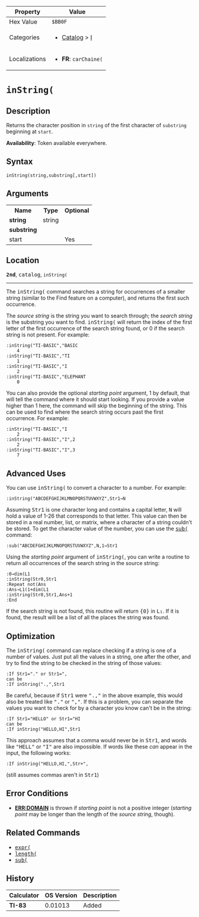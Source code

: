 | Property      | Value |
|---------------|-------|
| Hex Value     | `$BB0F`|
| Categories    | <ul><li>[Catalog](<../categories/Catalog.md>) > [I](<../categories/Catalog.md#I>)</li></ul> |
| Localizations | <ul><li><b>FR</b>: `carChaine(`</li></ul> |

# `inString(`

## Description
Returns the character position in `string` of the first character of `substring `beginning at `start`.


<b>Availability</b>: Token available everywhere.

## Syntax
`inString(string,substring[,start])`

## Arguments
<table>
<tr><th>Name</th><th>Type</th><th>Optional</th></tr>

<tr><td><b>string</b></td><td>string</td><td></td></tr>

<tr><td><b>substring</b></td><td></td><td></td></tr>

<tr><td>start</td><td></td><td>Yes</td></tr>

</table>

## Location
<tt><kbd><b>2nd</b></kbd></tt>, <kbd>catalog</kbd>, `inString(`
<hr>

The <tt>inString(</tt> command searches a string for occurrences of a smaller string (similar to the Find feature on a computer), and returns the first such occurrence.

The _source string_ is the string you want to search through; the _search string_ is the substring you want to find. <tt>inString(</tt> will return the index of the first letter of the first occurrence of the search string found, or 0 if the search string is not present. For example:

```ti-basic
:inString("TI-BASIC","BASIC
    4
:inString("TI-BASIC","TI
    1
:inString("TI-BASIC","I
    2
:inString("TI-BASIC","ELEPHANT
    0
```

You can also provide the optional _starting point_ argument, 1 by default, that will tell the command where it should start looking. If you provide a value higher than 1 here, the command will skip the beginning of the string. This can be used to find where the search string occurs past the first occurrence. For example:

```ti-basic
:inString("TI-BASIC","I
    2
:inString("TI-BASIC","I",2
    2
:inString("TI-BASIC","I",3
    7
```

## Advanced Uses

You can use <tt>inString(</tt> to convert a character to a number. For example:

```ti-basic
:inString("ABCDEFGHIJKLMNOPQRSTUVWXYZ",Str1→N
```

  
Assuming <tt>Str1</tt> is one character long and contains a capital letter, <tt>N</tt> will hold a value of 1-26 that corresponds to that letter. This value can then be stored in a real number, list, or matrix, where a character of a string couldn't be stored. To get the character value of the number, you can use the <tt><a href="sub(.md">sub(</a></tt> command:

```ti-basic
:sub("ABCDEFGHIJKLMNOPQRSTUVWXYZ",N,1→Str1
```

Using the _starting point_ argument of <tt>inString(</tt>, you can write a routine to return all occurrences of the search string in the source string:

```ti-basic
:0→dim(L1
:inString(Str0,Str1
:Repeat not(Ans
:Ans→L1(1+dim(L1
:inString(Str0,Str1,Ans+1
:End
```

  
If the search string is not found, this routine will return <tt>{0}</tt> in <tt>L₁</tt>. If it is found, the result will be a list of all the places the string was found.

## Optimization

The <tt>inString(</tt> command can replace checking if a string is one of a number of values. Just put all the values in a string, one after the other, and try to find the string to be checked in the string of those values:

```ti-basic
:If Str1="." or Str1=",
can be
:If inString(".,",Str1
```

Be careful, because if <tt>Str1</tt> were <tt>".,"</tt> in the above example, this would also be treated like <tt>"."</tt> or <tt>","</tt>. If this is a problem, you can separate the values you want to check for by a character you know can't be in the string:

```ti-basic
:If Str1="HELLO" or Str1="HI
can be
:If inString("HELLO,HI",Str1
```

  
This approach assumes that a comma would never be in <tt>Str1</tt>, and words like <tt>"HELL"</tt> or <tt>"I"</tt> are also impossible. If words like these _can_ appear in the input, the following works:

```ti-basic
:If inString("HELLO,HI,",Str+",
```

  
(still assumes commas aren't in <tt>Str1</tt>)

## Error Conditions

*   **[ERR:DOMAIN](errors#domain)** is thrown if _starting point_ is not a positive integer (_starting point_ may be longer than the length of the _source string_, though).

## Related Commands

*   <tt><a href="expr(.md">expr(</a></tt>
*   <tt><a href="length(.md">length(</a></tt>
*   <tt><a href="sub(.md">sub(</a></tt>

## History
| Calculator | OS Version | Description |
|------------|------------|-------------|
| <b>TI-83</b> | 0.01013 | Added |


